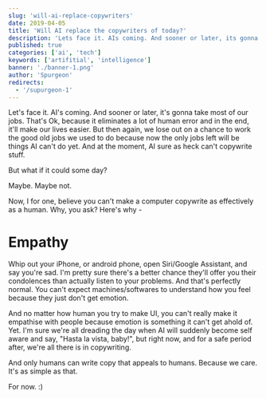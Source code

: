 ```yaml
---
slug: 'will-ai-replace-copywriters'
date: 2019-04-05
title: 'Will AI replace the copywriters of today?'
description: 'Lets face it. AIs coming. And sooner or later, its gonna take most of our jobs. What about copywriting?'
published: true
categories: ['ai', 'tech']
keywords: ['artifitial', 'intelligence']
banner: './banner-1.png'
author: 'Spurgeon'
redirects:
  - '/supurgeon-1'
---
```


Let's face it. AI's coming. And sooner or later, it's gonna take most of our jobs. That's Ok, because it eliminates a lot of human error and in the end, it'll make our lives easier. But then again, we lose out on a chance to work the good old jobs we used to do because now the only jobs left will be things AI can't do yet. And at the moment, AI sure as heck can't copywrite stuff.

But what if it could some day?

Maybe. Maybe not.

Now, I for one, believe you can't make a computer copywrite as effectively as a human. Why, you ask? Here's why -

# Empathy

Whip out your iPhone, or android phone, open Siri/Google Assistant, and say you're sad. I'm pretty sure there's a better chance they'll offer you their condolences than actually listen to your problems. And that's perfectly normal. You can't expect machines/softwares to understand how you feel because they just don't get emotion.

And no matter how human you try to make UI, you can't really make it empathise with people because emotion is something it can't get ahold of. Yet. I'm sure we're all dreading the day when AI will suddenly become self aware and say, "Hasta la vista, baby!", but right now, and for a safe period after, we're all there is in copywriting.

And only humans can write copy that appeals to humans. Because we care. It's as simple as that.

For now. :)
